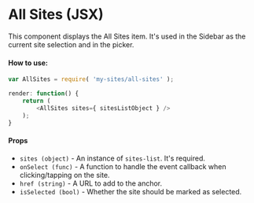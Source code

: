 All Sites (JSX)
===============

This component displays the All Sites item. It's used in the Sidebar as the current site selection and in the picker.

#### How to use:

```js
var AllSites = require( 'my-sites/all-sites' );

render: function() {
	return (
		<AllSites sites={ sitesListObject } />
	);
}
```

#### Props

* `sites (object)` - An instance of `sites-list`. It's required.
* `onSelect (func)` - A function to handle the event callback when clicking/tapping on the site.
* `href (string)` - A URL to add to the anchor.
* `isSelected (bool)` - Whether the site should be marked as selected.